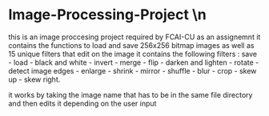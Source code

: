 # Image-Processing-Project \n
this is an image proccesing project required by FCAI-CU as an assignemnt
it contains the functions to load and save 256x256 bitmap images as well as 15 unique filters that edit on the image 
it contains the following filters :
save - load - black and white - invert - merge - flip - darken and lighten - rotate - detect image edges - enlarge - shrink - mirror - shuffle - blur - crop - skew up - skew right.

it works by taking the image name that has to be in the same file directory and then edits it depending on the user input 
